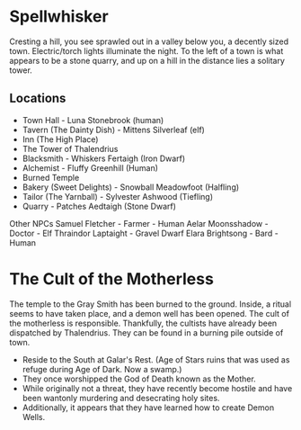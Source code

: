 # Spellwhisker

Cresting a hill, you see sprawled out in a valley below you, a decently sized town.
Electric/torch lights illuminate the night. To the left of a town is what appears
to be a stone quarry, and up on a hill in the distance lies a solitary tower.

## Locations

- Town Hall - Luna Stonebrook (human)
- Tavern (The Dainty Dish) - Mittens Silverleaf (elf)
- Inn (The High Place)
- The Tower of Thalendrius
- Blacksmith - Whiskers Fertaigh (Iron Dwarf)
- Alchemist - Fluffy Greenhill (Human)
- Burned Temple
- Bakery (Sweet Delights) - Snowball Meadowfoot (Halfling)
- Tailor (The Yarnball) - Sylvester Ashwood (Tiefling)
- Quarry - Patches Aedtaigh (Stone Dwarf)

Other NPCs
Samuel Fletcher - Farmer - Human
Aelar Moonsshadow - Doctor - Elf
Thraindor Laptaight - Gravel Dwarf
Elara Brightsong - Bard - Human


# The Cult of the Motherless

The temple to the Gray Smith has been burned to the ground. Inside, a ritual
seems to have taken place, and a demon well has been opened. The cult of
the motherless is responsible. Thankfully, the cultists have already been
dispatched by Thalendrius. They can be found in a burning pile outside of town.

- Reside to the South at Galar's Rest.
    (Age of Stars ruins that was used as refuge during Age of Dark. Now a swamp.)
- They once worshipped the God of Death known as the Mother.
- While originally not a threat, they have recently become hostile and have
been wantonly murdering and desecrating holy sites.
- Additionally, it appears that they have learned how to create Demon Wells.
